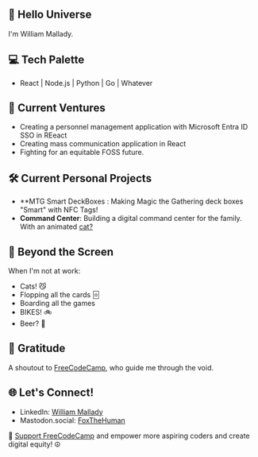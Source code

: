 ##  🌌 Hello Universe

I'm William Mallady.

## 💻 Tech Palette
- React | Node.js | Python | Go | Whatever

## 🦊 Current Ventures
- Creating a personnel management application with Microsoft Entra ID SSO in REeact
- Creating mass communication application in React
- Fighting for an equitable FOSS future.

## 🛠️ Current Personal Projects

- **MTG Smart DeckBoxes : Making Magic the Gathering deck boxes "Smart" with NFC Tags!
- **Command Center**: Building a digital command center for the family. With an animated [cat?](https://github.com/mallady-household/command-center) 

## 🧩 Beyond the Screen
When I'm not at work:
- Cats! 😼
- Flopping all the cards 🃟
- Boarding all the games 
- BIKES! 🚲
- Beer? 🍻


## 🌟 Gratitude
A shoutout to [FreeCodeCamp](https://www.freecodecamp.org/), who guide me through the void. 

## 🌐 Let's Connect!

- LinkedIn: [William Mallady](https://www.linkedin.com/in/william-mallady-45914816a/)
- Mastodon.social: [FoxTheHuman](https://mastodon.social/@FoxTheHuman)

🚀 [Support FreeCodeCamp](https://www.freecodecamp.org/donate) and empower more aspiring coders and create digital equity! ☮
